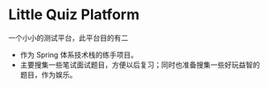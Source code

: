 # Little Quiz Platform
一个小小的测试平台，此平台目的有二
- 作为 Spring 体系技术栈的练手项目。
- 主要搜集一些笔试面试题目，方便以后复习；同时也准备搜集一些好玩益智的题目，作为娱乐。
